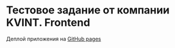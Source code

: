 # Тестовое задание от компании KVINT. Frontend

Деплой приложения на [GitHub pages](https://tomilinwow.github.io/animation-test-task/)

